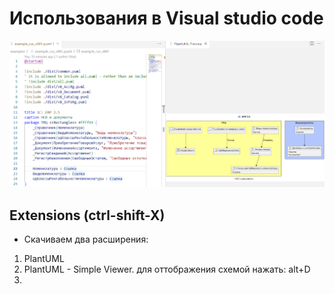 
# Использования в Visual studio code

![example](examples/VSC/example.png)

## Extensions (ctrl-shift-X)
 - Скачиваем два расширения:
 1. PlantUML
 2. PlantUML - Simple Viewer.   для оттображения схемой нажать: alt+D
 3.
